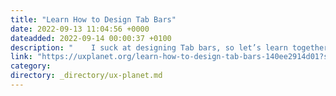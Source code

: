 ```yaml
---
title: "Learn How to Design Tab Bars"
date: 2022-09-13 11:04:56 +0000
dateadded: 2022-09-14 00:00:37 +0100
description: "    I suck at designing Tab bars, so let’s learn together.  Continue reading on UX Planet »  "
link: "https://uxplanet.org/learn-how-to-design-tab-bars-140ee2914d01?source=rss----819cc2aaeee0---4"
category:
directory: _directory/ux-planet.md
---
```

